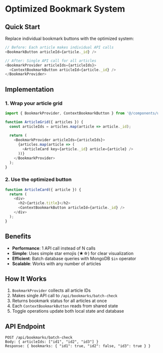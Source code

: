 # Optimized Bookmark System

## Quick Start

Replace individual bookmark buttons with the optimized system:

```typescript
// Before: Each article makes individual API calls
<BookmarkButton articleId={article._id} />

// After: Single API call for all articles
<BookmarkProvider articleIds={articleIds}>
  <ContextBookmarkButton articleId={article._id} />
</BookmarkProvider>
```

## Implementation

### 1. Wrap your article grid
```typescript
import { BookmarkProvider, ContextBookmarkButton } from '@/components/ui/BookmarkProvider';

function ArticleGrid({ articles }) {
  const articleIds = articles.map(article => article._id);
  
  return (
    <BookmarkProvider articleIds={articleIds}>
      {articles.map(article => (
        <ArticleCard key={article._id} article={article} />
      ))}
    </BookmarkProvider>
  );
}
```

### 2. Use the optimized button
```typescript
function ArticleCard({ article }) {
  return (
    <div>
      <h2>{article.title}</h2>
      <ContextBookmarkButton articleId={article._id} />
    </div>
  );
}
```

## Benefits

- **Performance**: 1 API call instead of N calls
- **Simple**: Uses simple star emojis (★☆) for clear visualization
- **Efficient**: Batch database queries with MongoDB `$in` operator
- **Scalable**: Works with any number of articles

## How It Works

1. `BookmarkProvider` collects all article IDs
2. Makes single API call to `/api/bookmarks/batch-check`
3. Returns bookmark status for all articles at once
4. Each `ContextBookmarkButton` reads from shared state
5. Toggle operations update both local state and database

## API Endpoint

```
POST /api/bookmarks/batch-check
Body: { articleIds: ["id1", "id2", "id3"] }
Response: { bookmarks: { "id1": true, "id2": false, "id3": true } }
```
